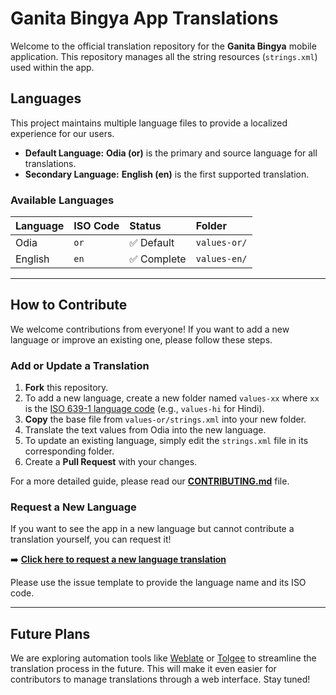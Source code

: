 # Ganita Bingya App Translations

Welcome to the official translation repository for the **Ganita Bingya** mobile application. This repository manages all the string resources (`strings.xml`) used within the app.

## Languages

This project maintains multiple language files to provide a localized experience for our users.

*   **Default Language:** **Odia (or)** is the primary and source language for all translations.
*   **Secondary Language:** **English (en)** is the first supported translation.

### Available Languages

| Language | ISO Code | Status      | Folder          |
| :------- | :------- | :---------- | :-------------- |
| Odia     | `or`     | ✅ Default  | `values-or/`    |
| English  | `en`     | ✅ Complete | `values-en/`    |

---

## How to Contribute

We welcome contributions from everyone! If you want to add a new language or improve an existing one, please follow these steps.

### Add or Update a Translation

1.  **Fork** this repository.
2.  To add a new language, create a new folder named `values-xx` where `xx` is the [ISO 639-1 language code](https://en.wikipedia.org/wiki/List_of_ISO_639-1_codes) (e.g., `values-hi` for Hindi).
3.  **Copy** the base file from `values-or/strings.xml` into your new folder.
4.  Translate the text values from Odia into the new language.
5.  To update an existing language, simply edit the `strings.xml` file in its corresponding folder.
6.  Create a **Pull Request** with your changes.

For a more detailed guide, please read our [**CONTRIBUTING.md**](CONTRIBUTING.md) file.

### Request a New Language

If you want to see the app in a new language but cannot contribute a translation yourself, you can request it!

➡️ **[Click here to request a new language translation](https://github.com/imsbg/ganita-bingya-app-translations/issues/new?assignees=&labels=translation%2Cenhancement&template=request-new-translation.md&title=%5BLang+Request%5D%3A+)**

Please use the issue template to provide the language name and its ISO code.

---

## Future Plans

We are exploring automation tools like [Weblate](https://weblate.org/) or [Tolgee](https://tolgee.io/) to streamline the translation process in the future. This will make it even easier for contributors to manage translations through a web interface. Stay tuned!

